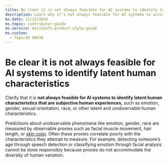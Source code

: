 ```yaml
---
title: Be clear it is not always feasible for AI systems to identify latent human characteristics - Responsible AI Style Guide
description: Learn why it's not always feasible for AI systems to accurately identify latent human characteristics like emotion, gender, or race. Understand the limitations of using observable proxies and the challenges in accommodating human diversity.
ms.date: 11/12/2024
ms.topic: contributor-guide
ms.service: microsoft-product-style-guide
ms.custom:
  - TopicID 60630
---
```



# Be clear it is not always feasible for AI systems to identify latent human characteristics

Clarify that it is **not always feasible for AI systems to identify latent human characteristics that are subjective human experiences,** such as emotion, gender, sexual orientation, race, or other latent and unobservable human characteristics.  

Predictions about unobservable phenomena like emotion, gender, race are measured by observable proxies such as facial muscle movement, hair length, or [skin color](~\responsible-ai-style-guide\a-z-word-list\s\skin-color.md). Often these proxies correlate poorly with the characteristics they attempt to measure. For example, detecting someone’s age through speech detection or classifying emotion through facial analysis cannot be done responsibly because proxies do not accommodate the diversity of human variation.  